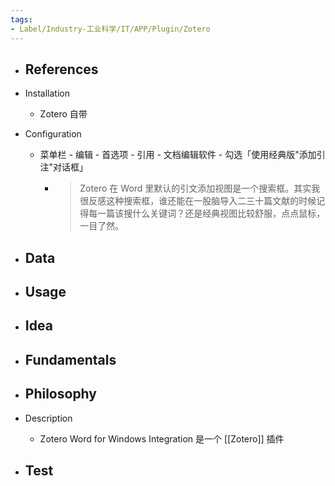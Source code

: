 ```yaml
---
tags:
- Label/Industry-工业科学/IT/APP/Plugin/Zotero
---
```


- References
    - 

- Installation
    - Zotero 自带

- Configuration
    - 菜单栏 - 编辑 - 首选项 - 引用 - 文档编辑软件 - 勾选「使用经典版"添加引注"对话框」
        - > Zotero 在 Word 里默认的引文添加视图是一个搜索框。其实我很反感这种搜索框，谁还能在一股脑导入二三十篇文献的时候记得每一篇该搜什么关键词？还是经典视图比较舒服，点点鼠标，一目了然。

- Data
    - 

- Usage
    - 

- Idea
    - 

- Fundamentals
    - 

- Philosophy
    - 

- Description
    - Zotero Word for Windows Integration 是一个 [[Zotero]] 插件

- Test
    - 
